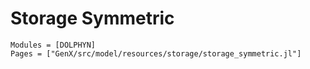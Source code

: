 # Storage Symmetric
```@autodocs
Modules = [DOLPHYN]
Pages = ["GenX/src/model/resources/storage/storage_symmetric.jl"]
```